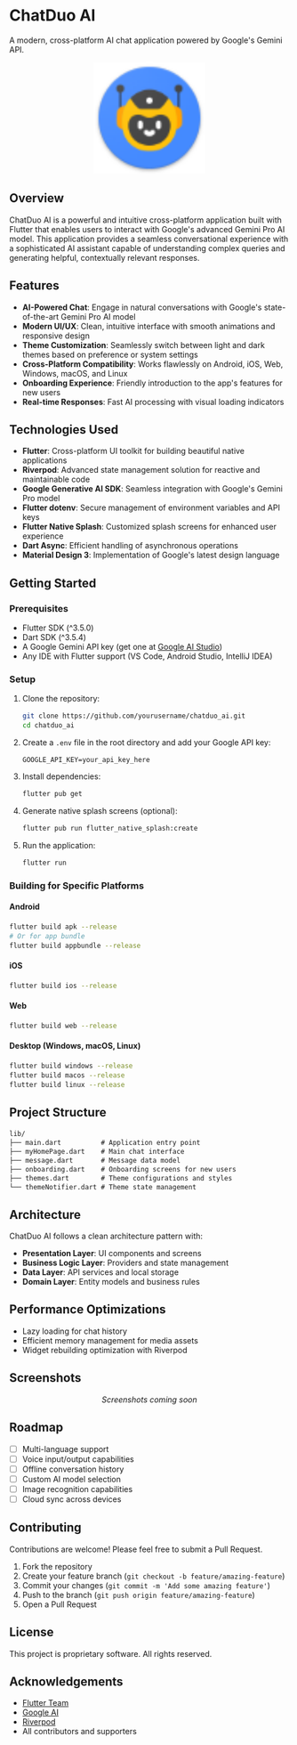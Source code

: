 # ChatDuo AI

A modern, cross-platform AI chat application powered by Google's Gemini API.

<div align="center">
  <img src="assets/logo.png" alt="ChatDuo AI Logo" width="200"/>
</div>

## Overview

ChatDuo AI is a powerful and intuitive cross-platform application built with Flutter that enables users to interact with Google's advanced Gemini Pro AI model. This application provides a seamless conversational experience with a sophisticated AI assistant capable of understanding complex queries and generating helpful, contextually relevant responses.

## Features

- **AI-Powered Chat**: Engage in natural conversations with Google's state-of-the-art Gemini Pro AI model
- **Modern UI/UX**: Clean, intuitive interface with smooth animations and responsive design
- **Theme Customization**: Seamlessly switch between light and dark themes based on preference or system settings
- **Cross-Platform Compatibility**: Works flawlessly on Android, iOS, Web, Windows, macOS, and Linux
- **Onboarding Experience**: Friendly introduction to the app's features for new users
- **Real-time Responses**: Fast AI processing with visual loading indicators

## Technologies Used

- **Flutter**: Cross-platform UI toolkit for building beautiful native applications
- **Riverpod**: Advanced state management solution for reactive and maintainable code
- **Google Generative AI SDK**: Seamless integration with Google's Gemini Pro model
- **Flutter dotenv**: Secure management of environment variables and API keys
- **Flutter Native Splash**: Customized splash screens for enhanced user experience
- **Dart Async**: Efficient handling of asynchronous operations
- **Material Design 3**: Implementation of Google's latest design language

## Getting Started

### Prerequisites

- Flutter SDK (^3.5.0)
- Dart SDK (^3.5.4)
- A Google Gemini API key (get one at [Google AI Studio](https://makersuite.google.com/))
- Any IDE with Flutter support (VS Code, Android Studio, IntelliJ IDEA)

### Setup

1. Clone the repository:
   ```bash
   git clone https://github.com/yourusername/chatduo_ai.git
   cd chatduo_ai
   ```

2. Create a `.env` file in the root directory and add your Google API key:
   ```
   GOOGLE_API_KEY=your_api_key_here
   ```

3. Install dependencies:
   ```bash
   flutter pub get
   ```

4. Generate native splash screens (optional):
   ```bash
   flutter pub run flutter_native_splash:create
   ```

5. Run the application:
   ```bash
   flutter run
   ```

### Building for Specific Platforms

#### Android
```bash
flutter build apk --release
# Or for app bundle
flutter build appbundle --release
```

#### iOS
```bash
flutter build ios --release
```

#### Web
```bash
flutter build web --release
```

#### Desktop (Windows, macOS, Linux)
```bash
flutter build windows --release
flutter build macos --release
flutter build linux --release
```

## Project Structure

```
lib/
├── main.dart          # Application entry point
├── myHomePage.dart    # Main chat interface
├── message.dart       # Message data model
├── onboarding.dart    # Onboarding screens for new users
├── themes.dart        # Theme configurations and styles
└── themeNotifier.dart # Theme state management
```

## Architecture

ChatDuo AI follows a clean architecture pattern with:

- **Presentation Layer**: UI components and screens
- **Business Logic Layer**: Providers and state management
- **Data Layer**: API services and local storage
- **Domain Layer**: Entity models and business rules

## Performance Optimizations

- Lazy loading for chat history
- Efficient memory management for media assets
- Widget rebuilding optimization with Riverpod

## Screenshots

<div align="center">
  <p><i>Screenshots coming soon</i></p>
</div>

## Roadmap

- [ ] Multi-language support
- [ ] Voice input/output capabilities
- [ ] Offline conversation history
- [ ] Custom AI model selection
- [ ] Image recognition capabilities
- [ ] Cloud sync across devices

## Contributing

Contributions are welcome! Please feel free to submit a Pull Request.

1. Fork the repository
2. Create your feature branch (`git checkout -b feature/amazing-feature`)
3. Commit your changes (`git commit -m 'Add some amazing feature'`)
4. Push to the branch (`git push origin feature/amazing-feature`)
5. Open a Pull Request

## License

This project is proprietary software. All rights reserved.

## Acknowledgements

- [Flutter Team](https://flutter.dev)
- [Google AI](https://ai.google/)
- [Riverpod](https://riverpod.dev/)
- All contributors and supporters
